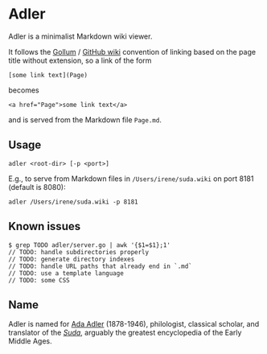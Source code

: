 # Adler

Adler is a minimalist Markdown wiki viewer.

It follows the [Gollum](https://github.com/gollum/gollum) / [GitHub
wiki](https://help.github.com/en/articles/about-wikis) convention of
linking based on the page title without extension, so a link of the
form

```
[some link text](Page)
```

becomes

```
<a href="Page">some link text</a>
```

and is served from the Markdown file `Page.md`.

<!-- TODO: Just use real links -->

## Usage

```
adler <root-dir> [-p <port>]
```

E.g., to serve from Markdown files in `/Users/irene/suda.wiki` on port 8181
(default is 8080):

```
adler /Users/irene/suda.wiki -p 8181
```

## Known issues

```
$ grep TODO adler/server.go | awk '{$1=$1};1'
// TODO: handle subdirectories properly
// TODO: generate directory indexes
// TODO: handle URL paths that already end in `.md`
// TODO: use a template language
// TODO: some CSS
```

## Name

Adler is named for [Ada Adler](https://en.wikipedia.org/wiki/Ada_Adler)
(1878-1946), philologist, classical scholar, and translator of the
[_Suda_](https://en.wikipedia.org/wiki/Suda), arguably the greatest
encyclopedia of the Early Middle Ages.
